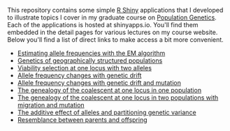 This repository contains some simple [R
Shiny](https://shiny.rstudio.com/) applications that I developed to
illustrate topics I cover in my graduate course on [Population
Genetics](http://darwin.eeb.uconn.edu/uncommon-ground/eeb348/). Each
of the applications is hosted at shinyapps.io. You'll find them
embedded in the detail pages for various lectures on my course
website. Below you'll find a list of direct links to make access a bit
more convenient.

* [Estimating allele frequencies with the EM algorithm](https://keholsinger.shinyapps.io/EM-algorithm-for-allele-frequencies/)
* [Genetics of geographically structured populations](https://keholsinger.shinyapps.io/F-statistics/)
* [Viability selection at one locus with two alleles](https://keholsinger.shinyapps.io/Viability-selection/)
* [Allele frequency changes with genetic drift](https://keholsinger.shinyapps.io/Genetic-Drift/)
* [Allele frequency changes with genetic drift and mutation](https://keholsinger.shinyapps.io/Drift-mutation/)
* [The genealogy of the coalescent at one locus in one population](https://keholsinger.shinyapps.io/coalescent/)
* [The genealogy of the coalescent at one locus in two populations with migration and mutation](https://keholsinger.shinyapps.io/Coalescent-structured-population/)
* [The additive effect of alleles and partitioning genetic variance](https://keholsinger.shinyapps.io/quant-gen-additive-effects/)
* [Resemblance between parents and offspring](https://keholsinger.shinyapps.io/Quant-gen-resemblance/)

